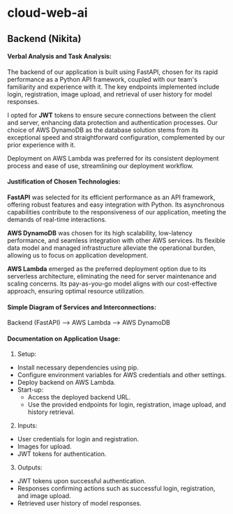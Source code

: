 # cloud-web-ai

## Backend (Nikita)

#### Verbal Analysis and Task Analysis:

The backend of our application is built using FastAPI, chosen for its rapid performance as a Python API framework, coupled with our team's familiarity and experience with it. The key endpoints implemented include login, registration, image upload, and retrieval of user history for model responses.

I opted for **JWT** tokens to ensure secure connections between the client and server, enhancing data protection and authentication processes. Our choice of AWS DynamoDB as the database solution stems from its exceptional speed and straightforward configuration, complemented by our prior experience with it.

Deployment on AWS Lambda was preferred for its consistent deployment process and ease of use, streamlining our deployment workflow.

#### Justification of Chosen Technologies:

**FastAPI** was selected for its efficient performance as an API framework, offering robust features and easy integration with Python. Its asynchronous capabilities contribute to the responsiveness of our application, meeting the demands of real-time interactions.

**AWS DynamoDB** was chosen for its high scalability, low-latency performance, and seamless integration with other AWS services. Its flexible data model and managed infrastructure alleviate the operational burden, allowing us to focus on application development.

**AWS Lambda** emerged as the preferred deployment option due to its serverless architecture, eliminating the need for server maintenance and scaling concerns. Its pay-as-you-go model aligns with our cost-effective approach, ensuring optimal resource utilization.

#### Simple Diagram of Services and Interconnections:

Backend (FastAPI) --> AWS Lambda --> AWS DynamoDB

#### Documentation on Application Usage:

1. Setup:
- Install necessary dependencies using pip.
- Configure environment variables for AWS credentials and other settings.
- Deploy backend on AWS Lambda.
- Start-up:
  - Access the deployed backend URL.
  - Use the provided endpoints for login, registration, image upload, and history retrieval.

2. Inputs:
- User credentials for login and registration.
- Images for upload.
- JWT tokens for authentication.

3. Outputs:
- JWT tokens upon successful authentication.
- Responses confirming actions such as successful login, registration, and image upload.
- Retrieved user history of model responses.
